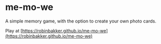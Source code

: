 # me-mo-we
A simple memory game, with the option to create your own photo cards.

Play at [https://robinbakker.github.io/me-mo-we](https://robinbakker.github.io/me-mo-we)
